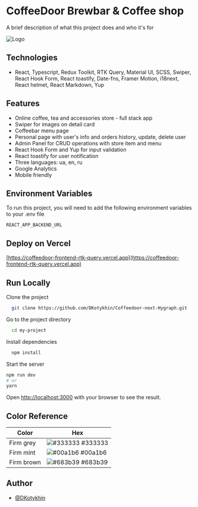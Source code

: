 # CoffeeDoor Brewbar & Coffee shop

A brief description of what this project does and who it's for

![Logo](https://i.ibb.co/VxVb9gn/logo-700x191.webp)

## Technologies

-   React, Typescript, Redux Toolkit, RTK Query, Material UI, SCSS, Swiper, React Hook Form, React toastify, Date-fns, Framer Motion, i18next, React helmet, React Markdown, Yup

## Features

-   Online coffee, tea and accessories store - full stack app
-   Swiper for images on detail card
-   Coffeebar menu page
-   Personal page with user's info and orders history, update, delete user
-   Admin Panel for CRUD operations with store item and menu
-   React Hook Form and Yup for input validation
-   React toastify for user notification
-   Three languages: ua, en, ru
-   Google Analytics
-   Mobile friendly

## Environment Variables

To run this project, you will need to add the following environment variables to your .env file

`REACT_APP_BACKEND_URL`

## Deploy on Vercel

[https://coffeedoor-frontend-rtk-query.vercel.app](https://coffeedoor-frontend-rtk-query.vercel.app)

## Run Locally

Clone the project

```bash
  git clone https://github.com/DKotykhin/Coffeedoor-next-Hygraph.git
```

Go to the project directory

```bash
  cd my-project
```

Install dependencies

```bash
  npm install
```

Start the server

```bash
npm run dev
# or
yarn
```

Open [http://localhost:3000](http://localhost:3000) with your browser to see the result.

## Color Reference

| Color      | Hex                                                              |
| ---------- | ---------------------------------------------------------------- |
| Firm grey  | ![#333333](https://via.placeholder.com/10/333333?text=+) #333333 |
| Firm mint  | ![#00a1b6](https://via.placeholder.com/10/00a1b6?text=+) #00a1b6 |
| Firm brown | ![#683b39](https://via.placeholder.com/10/683b39?text=+) #683b39 |

## Author

-   [@DKotykhin](https://github.com/DKotykhin)
